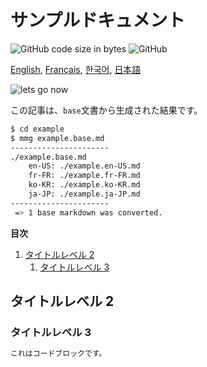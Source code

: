 # サンプルドキュメント

![GitHub code size in bytes](https://img.shields.io/github/languages/code-size/ryul1206/multilingual-markdown.svg)
![GitHub](https://img.shields.io/github/license/ryul1206/multilingual-markdown.svg)

[English](example.md),
[Français](example.fr-FR.md),
[한국어](example.ko-KR.md),
[日本語](example.ja-JP.md)

![lets go now](lets-go-now.jpg)

この記事は、`base`文書から生成された結果です。

```sh
$ cd example
$ mmg example.base.md
----------------------
./example.base.md
    en-US: ./example.en-US.md
    fr-FR: ./example.fr-FR.md
    ko-KR: ./example.ko-KR.md
    ja-JP: ./example.ja-JP.md
----------------------
 => 1 base markdown was converted.
```

**目次**

1. [タイトルレベル 2](#タイトルレベル-2)
    1. [タイトルレベル 3](#タイトルレベル-3)

## タイトルレベル 2

### タイトルレベル 3

```bash
これはコードブロックです。
```
